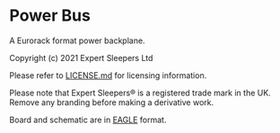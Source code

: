 Power Bus
=====

A Eurorack format power backplane.

Copyright (c) 2021 Expert Sleepers Ltd

Please refer to [LICENSE.md](LICENSE.md) for licensing information.

Please note that Expert Sleepers® is a registered trade mark in the UK. Remove any branding before making a derivative work.

Board and schematic are in [EAGLE](https://en.wikipedia.org/wiki/EAGLE_(program)) format.
